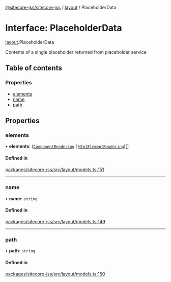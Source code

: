 [@sitecore-jss/sitecore-jss](../README.md) / [layout](../modules/layout.md) / PlaceholderData

# Interface: PlaceholderData

[layout](../modules/layout.md).PlaceholderData

Contents of a single placeholder returned from placeholder service

## Table of contents

### Properties

- [elements](layout.PlaceholderData.md#elements)
- [name](layout.PlaceholderData.md#name)
- [path](layout.PlaceholderData.md#path)

## Properties

### elements

• **elements**: ([`ComponentRendering`](layout.ComponentRendering.md) \| [`HtmlElementRendering`](layout.HtmlElementRendering.md))[]

#### Defined in

[packages/sitecore-jss/src/layout/models.ts:151](https://github.com/Sitecore/jss/blob/df1d7aee4/packages/sitecore-jss/src/layout/models.ts#L151)

___

### name

• **name**: `string`

#### Defined in

[packages/sitecore-jss/src/layout/models.ts:149](https://github.com/Sitecore/jss/blob/df1d7aee4/packages/sitecore-jss/src/layout/models.ts#L149)

___

### path

• **path**: `string`

#### Defined in

[packages/sitecore-jss/src/layout/models.ts:150](https://github.com/Sitecore/jss/blob/df1d7aee4/packages/sitecore-jss/src/layout/models.ts#L150)
